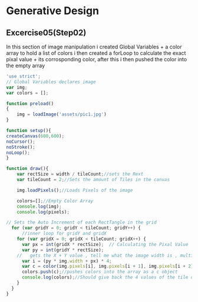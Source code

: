 # Generative Design
## Excercise05(Step02)

 In this section of image manipulation i created Global Variables + a color array to hold a list of colors i then created a forLoop to calculate the exact pixal value + its corrosponding color, after this i then pushed the color into the empty array

```js
'use strict';
// Global Variables declares image
var img;
var colors = [];

function preload()
{
    img = loadImage('assets/pic1.jpg')
}

function setup(){
createCanvas(600,600);
noCursor();
noStroke();
noLoop();
}

function draw(){
    var rectSize = width / tileCount;//sets the Rext 
    var tileCount = 2;//Sets the amount of Tiles in the canvas

    img.loadPixels();//Loads Pixels of the image

    colors=[];//Empty Color Array
    console.log(img);
    console.log(pixels);

// Sets the Auto Increment of each RectTangle in the grid
  for (var gridY = 0; gridY < tileCount; gridY++) {
      //inner loop for gridY and gridX
    for (var gridX = 0; gridX < tileCount; gridX++) {
      var px = int(gridX * rectSize);  // Calculating the Pixal Value
      var py = int(gridY * rectSize);
    //   gets the X + Y value , tell me what the image width is , multiply it by 4 to get the exact index in the array of the Red value
      var i = (py * img.width + px) * 4;     
      var c = color(img.pixels[i], img.pixels[i + 1], img.pixels[i + 2], img.pixels[i + 3]);// Creates the color object within the array
      colors.push(c);//pushes colors into the array as a c object
      console.log(colors);//Should give back the 4 values of the tile depending on the Tile Count
    }
  }
}

```
